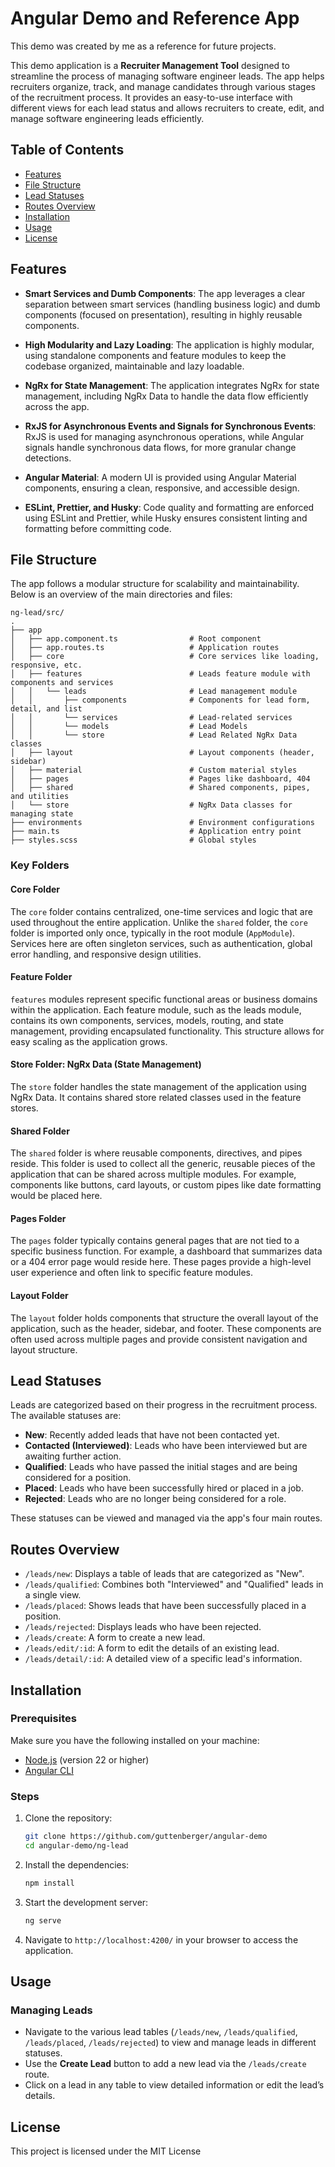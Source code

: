 # Angular Demo and Reference App
This demo was created by me as a reference for future projects.

This demo application is a **Recruiter Management Tool** designed to streamline the process of managing software engineer leads. The app helps recruiters organize, track, and manage candidates through various stages of the recruitment process. It provides an easy-to-use interface with different views for each lead status and allows recruiters to create, edit, and manage software engineering leads efficiently.

## Table of Contents

- [Features](#features)
- [File Structure](#file-structure)
- [Lead Statuses](#lead-statuses)
- [Routes Overview](#routes-overview)
- [Installation](#installation)
- [Usage](#usage)
- [License](#license)

## Features

- **Smart Services and Dumb Components**: The app leverages a clear separation between smart services (handling business logic) and dumb components (focused on presentation), resulting in highly reusable components.

- **High Modularity and Lazy Loading**: The application is highly modular, using standalone components and feature modules to keep the codebase organized, maintainable and lazy loadable.

- **NgRx for State Management**: The application integrates NgRx for state management, including NgRx Data to handle the data flow efficiently across the app.

- **RxJS for Asynchronous Events and Signals for Synchronous Events**: RxJS is used for managing asynchronous operations, while Angular signals handle synchronous data flows, for more granular change detections.

- **Angular Material**: A modern UI is provided using Angular Material components, ensuring a clean, responsive, and accessible design.

- **ESLint, Prettier, and Husky**: Code quality and formatting are enforced using ESLint and Prettier, while Husky ensures consistent linting and formatting before committing code.

## File Structure

The app follows a modular structure for scalability and maintainability. Below is an overview of the main directories and files:

```plaintext
ng-lead/src/
.
├── app
│   ├── app.component.ts                # Root component
│   ├── app.routes.ts                   # Application routes
│   ├── core                            # Core services like loading, responsive, etc.
│   ├── features                        # Leads feature module with components and services
│   │   └── leads                       # Lead management module
│   │       ├── components              # Components for lead form, detail, and list
│   │       └── services                # Lead-related services
│   │       └── models                  # Lead Models
│   │       └── store                   # Lead Related NgRx Data classes
│   ├── layout                          # Layout components (header, sidebar)
│   ├── material                        # Custom material styles
│   ├── pages                           # Pages like dashboard, 404
│   ├── shared                          # Shared components, pipes, and utilities
│   └── store                           # NgRx Data classes for managing state
├── environments                        # Environment configurations
├── main.ts                             # Application entry point
├── styles.scss                         # Global styles
```


### Key Folders

#### Core Folder
The `core` folder contains centralized, one-time services and logic that are used throughout the entire application. Unlike the `shared` folder, the `core` folder is imported only once, typically in the root module (`AppModule`). Services here are often singleton services, such as authentication, global error handling, and responsive design utilities.

#### Feature Folder
`features` modules represent specific functional areas or business domains within the application. Each feature module, such as the leads module, contains its own components, services, models, routing, and state management, providing encapsulated functionality. This structure allows for easy scaling as the application grows.

#### Store Folder: NgRx Data (State Management)
The `store` folder handles the state management of the application using NgRx Data. It contains shared store related classes used in the feature stores.

#### Shared Folder
The `shared` folder is where reusable components, directives, and pipes reside. This folder is used to collect all the generic, reusable pieces of the application that can be shared across multiple modules. For example, components like buttons, card layouts, or custom pipes like date formatting would be placed here.

#### Pages Folder
The `pages` folder typically contains general pages that are not tied to a specific business function. For example, a dashboard that summarizes data or a 404 error page would reside here. These pages provide a high-level user experience and often link to specific feature modules.

#### Layout Folder
The `layout` folder holds components that structure the overall layout of the application, such as the header, sidebar, and footer. These components are often used across multiple pages and provide consistent navigation and layout structure.

## Lead Statuses

Leads are categorized based on their progress in the recruitment process. The available statuses are:

- **New**: Recently added leads that have not been contacted yet.
- **Contacted (Interviewed)**: Leads who have been interviewed but are awaiting further action.
- **Qualified**: Leads who have passed the initial stages and are being considered for a position.
- **Placed**: Leads who have been successfully hired or placed in a job.
- **Rejected**: Leads who are no longer being considered for a role.

These statuses can be viewed and managed via the app's four main routes.

## Routes Overview

- `/leads/new`: Displays a table of leads that are categorized as "New".
- `/leads/qualified`: Combines both "Interviewed" and "Qualified" leads in a single view.
- `/leads/placed`: Shows leads that have been successfully placed in a position.
- `/leads/rejected`: Displays leads who have been rejected.
- `/leads/create`: A form to create a new lead.
- `/leads/edit/:id`: A form to edit the details of an existing lead.
- `/leads/detail/:id`: A detailed view of a specific lead's information.

## Installation

### Prerequisites

Make sure you have the following installed on your machine:

- [Node.js](https://nodejs.org/) (version 22 or higher)
- [Angular CLI](https://angular.dev/tools/cli#cli-command-language-syntax)

### Steps

1. Clone the repository:

   ```bash
   git clone https://github.com/guttenberger/angular-demo
   cd angular-demo/ng-lead
   ```

2. Install the dependencies:

   ```bash
   npm install
   ```

3. Start the development server:

   ```bash
   ng serve
   ```

4. Navigate to `http://localhost:4200/` in your browser to access the application.

## Usage

### Managing Leads

- Navigate to the various lead tables (`/leads/new`, `/leads/qualified`, `/leads/placed`, `/leads/rejected`) to view and manage leads in different statuses.
- Use the **Create Lead** button to add a new lead via the `/leads/create` route.
- Click on a lead in any table to view detailed information or edit the lead’s details.

## License

This project is licensed under the MIT License
